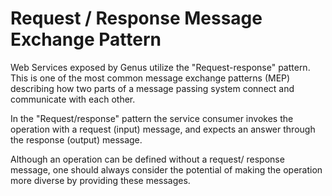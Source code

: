 # Request / Response Message Exchange Pattern

Web Services exposed by Genus utilize the "Request-response" pattern. This is one of the most common message exchange patterns (MEP) describing how two parts of a message passing system connect and communicate with each other.

In the "Request/response" pattern the service consumer invokes the operation with a request (input) message, and expects an answer through the response (output) message.

Although an operation can be defined without a request/ response message, one should always consider the potential of making the operation more diverse by providing these messages.